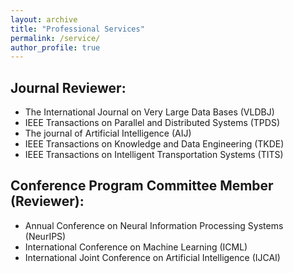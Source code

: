 ```yaml
---
layout: archive
title: "Professional Services"
permalink: /service/
author_profile: true
---
```


## Journal Reviewer:
- The International Journal on Very Large Data Bases (VLDBJ)
- IEEE Transactions on Parallel and Distributed Systems (TPDS)
- The journal of Artificial Intelligence (AIJ) 
- IEEE Transactions on Knowledge and Data Engineering (TKDE)
- IEEE Transactions on Intelligent Transportation Systems (TITS)


## Conference Program Committee Member (Reviewer):
- Annual Conference on Neural Information Processing Systems (NeurIPS)
- International Conference on Machine Learning (ICML)
- International Joint Conference on Artificial Intelligence (IJCAI)
